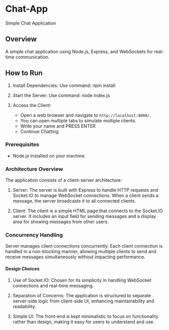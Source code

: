 # Chat-App
Simple Chat Application

## Overview
A simple chat application using Node.js, Express, and WebSockets for real-time communication.

## How to Run
1. Install Dependencies:
    Use command: npm install

2. Start the Server:
    Use command: node index.js
   
3. Access the Client:
   - Open a web browser and navigate to `http://localhost:8000/`.
   - You can open multiple tabs to simulate multiple clients.
   - Write your name and PRESS ENTER
   - Continue Chatting

### Prerequisites
- Node.js installed on your machine.

### Architecture Overview
The application consists of a client-server architecture:
1. Server: The server is built with Express to handle HTTP requests and Socket.IO to manage WebSocket connections. When a client sends a message, the server broadcasts it to all connected clients.

2. Client: The client is a simple HTML page that connects to the Socket.IO server. It includes an input field for sending messages and a display area for showing messages from other users.

### Concurrency Handling
Server manages client connections concurrently. Each client connection is handled in a non-blocking manner, allowing multiple clients to send and receive messages simultaneously without impacting performance.

#### Design Choices
1. Use of Socket.IO: Chosen for its simplicity in handling WebSocket connections and real-time messaging. 

2. Separation of Concerns: The application is structured to separate server-side logic from client-side UI,    enhancing maintainability and readability.

3. Simple UI: The front-end is kept minimalistic to focus on functionality rather than design, making it easy for users to understand and use.